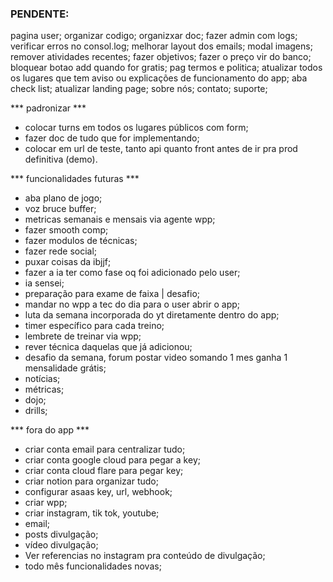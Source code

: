 ### PENDENTE:

pagina user;
organizar codigo;
organizxar doc;
fazer admin com logs;
verificar erros no consol.log;
melhorar layout dos emails;
modal imagens;
remover atividades recentes;
fazer objetivos;
fazer o preço vir do banco;
bloquear botao add quando for gratis;
pag termos e politica;
atualizar todos os lugares que tem aviso ou explicações de funcionamento do app;
aba check list;
atualizar landing page;
sobre nós;
contato;
suporte;


*** padronizar ***
- colocar turns em todos os lugares públicos com form;
- fazer doc de tudo que for implementando;
- colocar em url de teste, tanto api quanto front antes de ir pra prod definitiva (demo).


*** funcionalidades futuras ***
- aba plano de jogo;
- voz bruce buffer;
- metricas semanais e mensais via agente wpp;
- fazer smooth comp;
- fazer modulos de técnicas;
- fazer rede social;
- puxar coisas da ibjjf;
- fazer a ia ter como fase oq foi adicionado pelo user;
- ia sensei;
- preparação para exame de faixa | desafio;
- mandar no wpp a tec do dia para o user abrir o app;
- luta da semana incorporada do yt diretamente dentro do app;
- timer específico para cada treino;
- lembrete de treinar via wpp;
- rever técnica daquelas que já adicionou;
- desafio da semana, forum postar video somando 1 mes ganha 1 mensalidade grátis;
- notícias;
- métricas;
- dojo;
- drills;


*** fora do app ***
- criar conta email para centralizar tudo;
- criar conta google cloud para pegar a key;
- criar conta cloud flare para pegar key;
- criar notion para organizar tudo;
- configurar asaas key, url, webhook;
- criar wpp;
- criar instagram, tik tok, youtube;
- email;
- posts divulgação;
- vídeo divulgação;
- Ver referencias no instagram pra conteúdo de divulgação;
- todo mês funcionalidades novas;
